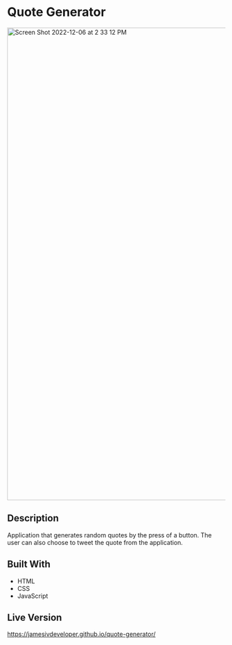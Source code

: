 # Quote Generator

<img width="1089" alt="Screen Shot 2022-12-06 at 2 33 12 PM" src="https://user-images.githubusercontent.com/68920695/206017265-a0f0a020-795a-42e3-a3b4-63620fb6b2d1.png">

## Description

Application that generates random quotes by the press of a button.  The user can also choose to tweet the quote from the application.

## Built With

- HTML
- CSS
- JavaScript

## Live Version

https://jamesivdeveloper.github.io/quote-generator/
